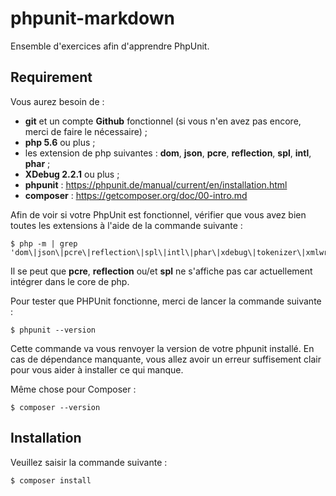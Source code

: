 # phpunit-markdown

Ensemble d'exercices afin d'apprendre PhpUnit.

## Requirement

Vous aurez besoin de : 
- **git** et un compte **Github** fonctionnel (si vous n'en avez pas encore, merci de faire le nécessaire) ;
- **php 5.6** ou plus ;
- les extension de php suivantes : **dom**, **json**, **pcre**, **reflection**, **spl**, **intl**, **phar** ;
- **XDebug 2.2.1** ou plus ;
- **phpunit** : https://phpunit.de/manual/current/en/installation.html
- **composer** : https://getcomposer.org/doc/00-intro.md

Afin de voir si votre PhpUnit est fonctionnel, vérifier que vous avez bien toutes les extensions à l'aide de la commande suivante : 

```shell
$ php -m | grep 'dom\|json\|pcre\|reflection\|spl\|intl\|phar\|xdebug\|tokenizer\|xmlwriter'
```

Il se peut que **pcre**, **reflection** ou/et **spl** ne s'affiche pas car actuellement intégrer dans le core de php.

Pour tester que PHPUnit fonctionne, merci de lancer la commande suivante : 

```shell
$ phpunit --version
```

Cette commande va vous renvoyer la version de votre phpunit installé. En cas de dépendance manquante, vous allez avoir un erreur suffisement clair pour vous aider à installer ce qui manque.

Même chose pour Composer : 
```shell
$ composer --version
```

## Installation

Veuillez saisir la commande suivante :

```shell
$ composer install
